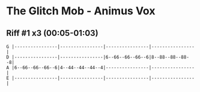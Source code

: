 <!---
source: Rob Pataki
band: The Glitch Mob
album: Drink The Sea
title: Animus Vox
tuning: GDAE
--->

# The Glitch Mob - Animus Vox

## Riff #1 x3 (00:05-01:03)

```
G |----------------|----------------|----------------|----------------|
D |----------------|----------------|6--66--66--66--6|8--88--88--88--8|
A |6--66--66--66--6|4--44--44--44--4|----------------|----------------|
E |----------------|----------------|----------------|----------------|
```